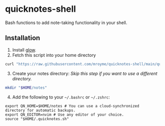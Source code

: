 # quicknotes-shell
Bash functions to add note-taking functionality in your shell. 

## Installation
1. Install [glow](https://github.com/charmbracelet/glow).
2. Fetch this script into your home directory
```bash
curl "https://raw.githubusercontent.com/mroyme/quicknotes-shell/main/quicknotes.sh" -o "$HOME/.quicknotes.sh"
```
3. Create your notes directory:
_Skip this step if you want to use a different directory._
```bash
mkdir "$HOME/notes"
```
4. Add the following to your `~/.bashrc` or `~/.zshrc`:
```
export QN_HOME=$HOME/notes # You can use a cloud-synchronized directory for automatic backups.
export QN_EDITOR=nvim # Use any editor of your choice.
source "$HOME/.quicknotes.sh"
```
